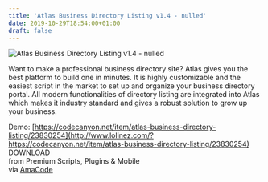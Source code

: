 ```yaml
---
title: 'Atlas Business Directory Listing v1.4 - nulled'
date: 2019-10-29T18:54:00+01:00
draft: false
---
```


![Atlas Business Directory Listing v1.4 - nulled](http://www.codelist.cc/uploads/posts/2019-07/1562608346_atlas.jpg "Atlas Business Directory Listing v1.4 - nulled")  
  
Want to make a professional business directory site? Atlas gives you the best platform to build one in minutes. It is highly customizable and the easiest script in the market to set up and organize your business directory portal. All modern functionalities of directory listing are integrated into Atlas which makes it industry standard and gives a robust solution to grow up your business.  
  
Demo: [https://codecanyon.net/item/atlas-business-directory-listing/23830254](http://www.lolinez.com/?https://codecanyon.net/item/atlas-business-directory-listing/23830254)  
DOWNLOAD  
from Premium Scripts, Plugins & Mobile  
via [AmaCode](https://amazcode.ooo)